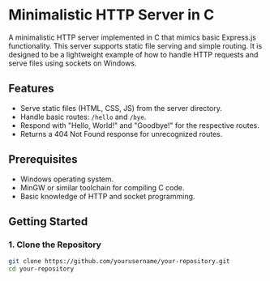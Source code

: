 # Minimalistic HTTP Server in C

A minimalistic HTTP server implemented in C that mimics basic Express.js functionality. This server supports static file serving and simple routing. It is designed to be a lightweight example of how to handle HTTP requests and serve files using sockets on Windows.

## Features

- Serve static files (HTML, CSS, JS) from the server directory.
- Handle basic routes: `/hello` and `/bye`.
- Respond with "Hello, World!" and "Goodbye!" for the respective routes.
- Returns a 404 Not Found response for unrecognized routes.

## Prerequisites

- Windows operating system.
- MinGW or similar toolchain for compiling C code.
- Basic knowledge of HTTP and socket programming.

## Getting Started

### 1. Clone the Repository

```bash
git clone https://github.com/yourusername/your-repository.git
cd your-repository
